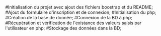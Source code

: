 #Initialisation du projet avec ajout des fichiers boostrap et du README;
#Ajout du formulaire d'inscription et de connexion;
#Initialisation du php;
#Création de la base de donnée;
#Connexion de la BD à php;
#Récupération et vérification de l'existance des valeurs saisis par l'utilisateur en php;
#Stockage des données dans la BD;